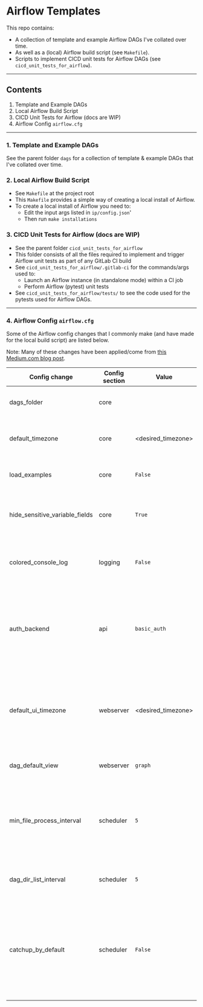 # Airflow Templates

This repo contains:

* A collection of template and example Airflow DAGs I've collated over time.
* As well as a (local) Airflow build script (see `Makefile`).
* Scripts to implement CICD unit tests for Airflow DAGs (see `cicd_unit_tests_for_airflow`).

---

## Contents

1. Template and Example DAGs
2. Local Airflow Build Script
3. CICD Unit Tests for Airflow (docs are WIP)
4. Airflow Config `airflow.cfg`

---

### 1. Template and Example DAGs

See the parent folder `dags` for a collection of template & example DAGs that I've collated over time.

### 2. Local Airflow Build Script

* See `Makefile` at the project root
* This `Makefile` provides a simple way of creating a local install of Airflow.
* To create a local install of Airflow you need to:
  * Edit the input args listed in `ip/config.json`'
  * Then run `make installations`

### 3. CICD Unit Tests for Airflow (docs are WIP)

* See the parent folder `cicd_unit_tests_for_airflow`
* This folder consists of all the files required to implement and trigger Airflow unit tests as part of any GitLab CI build
* See `cicd_unit_tests_for_airflow/.gitlab-ci` for the commands/args used to:
  * Launch an Airflow instance (in standalone mode) within a CI job
  * Perform Airflow (pytest) unit tests
* See `cicd_unit_tests_for_airflow/tests/` to see the code used for the pytests used for Airflow DAGs.

---

### 4. Airflow Config `airflow.cfg`

Some of the Airflow config changes that I commonly make (and have made for the local build script) are listed below.

Note: Many of these changes have been applied/come from [this Medium.com blog post](https://medium.com/@agordienko/apache-airflow-cheatsheet-205f82d6edda).

| Config change                    | Config section | Value | Description |
| ---------------------------------| ---------------| ----  | ---- |
| dags_folder                      | core           | <path to your dags folder> |To obviously point to the correct DAGs folder! |
| default_timezone                 | core           | <desired_timezone> | To use the local/desired timezone, as opposed to UTC. |
| load_examples                    | core           | `False` | Set to `False` to prevent loading the examples. |
| hide_sensitive_variable_fields   | core           | `True` | Set to `True` to prevent the value of a variable from beong displayed. |
| colored_console_log              | logging        | `False` | Set to `False` to help resolve Airflow logging errors. |
| auth_backend                     | api            | `basic_auth` | For local dev purposes, this is set to basic_auth. This allows API calls to be made without needing to generate tokens. |
| default_ui_timezone              | webserver      | <desired_timezone> | Similar to the 2nd point, this ensures the time used on the UI uses this timezone rather than UTC time. |
| dag_default_view                 | webserver      | `graph` | I use the graph! Saves an extra click. |
| min_file_process_interval        | scheduler      | `5` | Reduce the number of seconds Airflow waits to look for DAG changes. I set this to 5 for local dev work. |
| dag_dir_list_interval            | scheduler      | `5` | Same as the above, I set this to 5 for the same reason. |
| catchup_by_default               | scheduler      | `False` | Set to `False` as by default, it is set to `True`. Setting it to true means each time you unpause the DAG all the missed dagruns will start immediately. |
